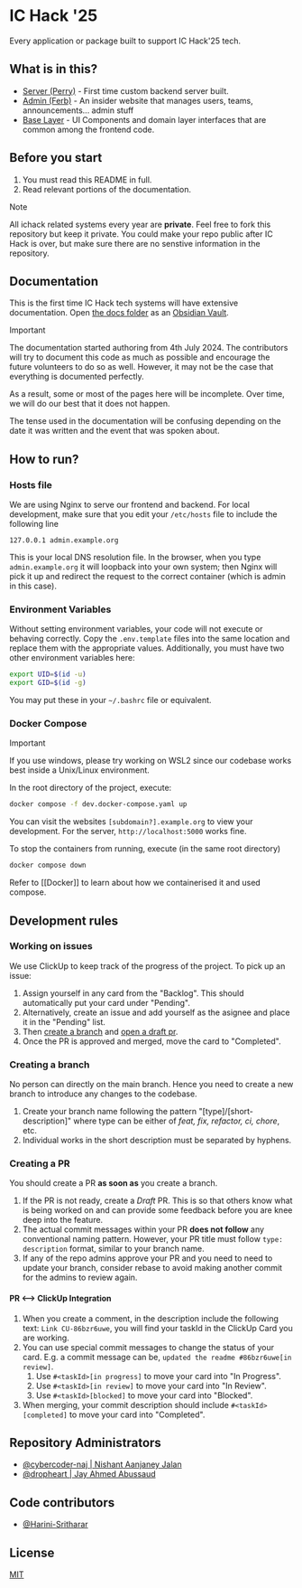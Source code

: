 # IC Hack '25

Every application or package built to support IC Hack'25 tech.

## What is in this?

- [Server (Perry)](./server/) - First time custom backend server built.
- [Admin (Ferb)](./apps/admin) - An insider website that manages users, teams, announcements... admin stuff
- [Base Layer](./packages/base-layer/) - UI Components and domain layer interfaces that are common among the frontend code.

## Before you start

1. You must read this README in full.
1. Read relevant portions of the documentation.

> [!note]
> All ichack related systems every year are **private**. Feel free to fork this repository but keep it private. You could make your repo public after IC Hack is over, but make sure there are no senstive information in the repository.

## Documentation

This is the first time IC Hack tech systems will have extensive documentation. Open [the docs folder](./documentation/) as an [Obsidian Vault](https://obsidian.md).

> [!important]
> The documentation started authoring from 4th July 2024. The contributors will try to document this code as much as possible and encourage the future volunteers to do so as well. However, it may not be the case that everything is documented perfectly.
>
> As a result, some or most of the pages here will be incomplete. Over time, we will do our best that it does not happen.
>
> The tense used in the documentation will be confusing depending on the date it was written and the event that was spoken about.

## How to run?

### Hosts file

We are using Nginx to serve our frontend and backend. For local development, make sure that you edit your `/etc/hosts` file to include the following line

```
127.0.0.1 admin.example.org
```

This is your local DNS resolution file. In the browser, when you type `admin.example.org` it will loopback into your own system; then Nginx will pick it up and redirect the request to the correct container (which is admin in this case).

### Environment Variables

Without setting environment variables, your code will not execute or behaving correctly. Copy the `.env.template` files into the same location and replace them with the appropriate values.
Additionally, you must have two other environment variables here:

```bash
export UID=$(id -u)
export GID=$(id -g)
```

You may put these in your `~/.bashrc` file or equivalent.

### Docker Compose

> [!important]
> If you use windows, please try working on WSL2 since our codebase works best inside a Unix/Linux environment.

In the root directory of the project, execute:

```bash
docker compose -f dev.docker-compose.yaml up
```

You can visit the websites `[subdomain?].example.org` to view your development. For the server, `http://localhost:5000` works fine.

To stop the containers from running, execute (in the same root directory)

```bash
docker compose down
```

Refer to [[Docker]] to learn about how we containerised it and used compose.

## Development rules

### Working on issues

We use ClickUp to keep track of the progress of the project. To pick up an issue:

1. Assign yourself in any card from the "Backlog". This should automatically put your card under "Pending".
1. Alternatively, create an issue and add yourself as the asignee and place it in the "Pending" list.
1. Then [create a branch](#creating-a-branch) and [open a draft pr](#creating-a-pr).
1. Once the PR is approved and merged, move the card to "Completed".

### Creating a branch

No person can directly on the main branch. Hence you need to create a new branch to introduce any changes to the codebase.

1. Create your branch name following the pattern "[type]/[short-description]" where type can be either of _feat, fix, refactor, ci, chore_, etc.
1. Individual works in the short description must be separated by hyphens.

### Creating a PR

You should create a PR **as soon as** you create a branch.

1. If the PR is not ready, create a _Draft_ PR. This is so that others know what is being worked on and can provide some feedback before you are knee deep into the feature.
1. The actual commit messages within your PR **does not follow** any conventional naming pattern. However, your PR title must follow `type: description` format, similar to your branch name.
1. If any of the repo admins approve your PR and you need to need to update your branch, consider rebase to avoid making another commit for the admins to review again.

#### PR <--> ClickUp Integration

1. When you create a comment, in the description include the following text: `Link CU-86bzr6uwe`, you will find your taskId in the ClickUp Card you are working.
1. You can use special commit messages to change the status of your card. E.g. a commit message can be, `updated the readme #86bzr6uwe[in review]`.
   1. Use `#<taskId>[in progress]` to move your card into "In Progress".
   1. Use `#<taskId>[in review]` to move your card into "In Review".
   1. Use `#<taskId>[blocked]` to move your card into "Blocked".
1. When merging, your commit description should include `#<taskId>[completed]` to move your card into "Completed".

## Repository Administrators

- [@cybercoder-naj | Nishant Aanjaney Jalan](https://github.com/cybercoder-naj)
- [@dropheart | Jay Ahmed Abussaud](https://github.com/dropheart)

## Code contributors

- [@Harini-Sritharar](https://github.com/Harini-Sritharar)

## License

[MIT](./LICENSE.txt)
